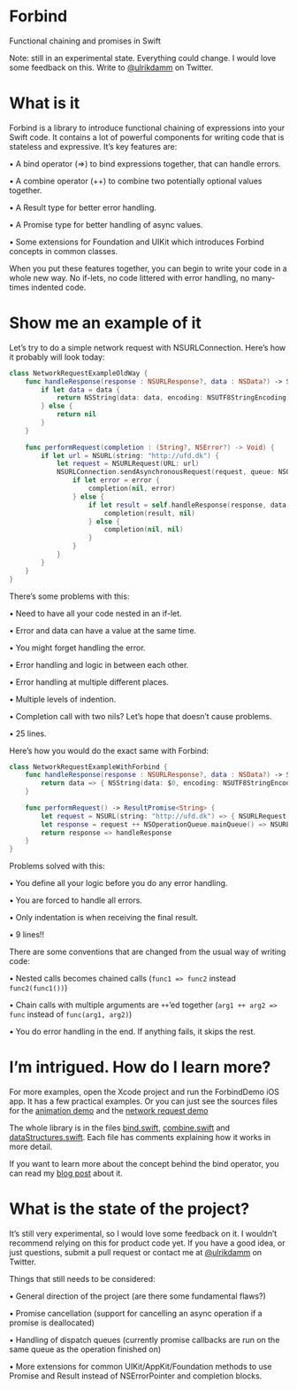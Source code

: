 # Forbind

Functional chaining and promises in Swift

Note: still in an experimental state. Everything could change. I would love some feedback on this. Write to [@ulrikdamm](https://twitter.com/ulrikdamm) on Twitter.

# What is it

Forbind is a library to introduce functional chaining of expressions into your Swift code. It contains a lot of powerful components for writing code that is stateless and expressive. It’s key features are:

• A bind operator (=>) to bind expressions together, that can handle errors.

• A combine operator (++) to combine two potentially optional values together.

• A Result type for better error handling.

• A Promise type for better handling of async values.

• Some extensions for Foundation and UIKit which introduces Forbind concepts in common classes.

When you put these features together, you can begin to write your code in a whole new way. No if-lets, no code littered with error handling, no many-times indented code.

# Show me an example of it

Let’s try to do a simple network request with NSURLConnection. Here’s how it probably will look today:

```swift
class NetworkRequestExampleOldWay {
	func handleResponse(response : NSURLResponse?, data : NSData?) -> String? {
		if let data = data {
			return NSString(data: data, encoding: NSUTF8StringEncoding) as? String
		} else {
			return nil
		}
	}
	
	func performRequest(completion : (String?, NSError?) -> Void) {
		if let url = NSURL(string: "http://ufd.dk") {
			let request = NSURLRequest(URL: url)
			NSURLConnection.sendAsynchronousRequest(request, queue: NSOperationQueue.mainQueue()) { response, data, error in
				if let error = error {
					completion(nil, error)
				} else {
					if let result = self.handleResponse(response, data: data) {
						completion(result, nil)
					} else {
						completion(nil, nil)
					}
				}
			}
		}
	}
}
```

There’s some problems with this:

• Need to have all your code nested in an if-let.

• Error and data can have a value at the same time.

• You might forget handling the error.

• Error handling and logic in between each other.

• Error handling at multiple different places.

• Multiple levels of indention.

• Completion call with two nils? Let’s hope that doesn’t cause problems.

• 25 lines.

Here’s how you would do the exact same with Forbind:

```swift
class NetworkRequestExampleWithForbind {
	func handleResponse(response : NSURLResponse?, data : NSData?) -> String? {
		return data => { NSString(data: $0, encoding: NSUTF8StringEncoding) as? String }
	}
	
	func performRequest() -> ResultPromise<String> {
		let request = NSURL(string: "http://ufd.dk") => { NSURLRequest(URL: $0) }
		let response = request ++ NSOperationQueue.mainQueue() => NSURLConnection.sendAsynchronousRequest
		return response => handleResponse
	}
}
```

Problems solved with this:

• You define all your logic before you do any error handling.

• You are forced to handle all errors.

• Only indentation is when receiving the final result.

• 9 lines!!

There are some conventions that are changed from the usual way of writing code:

• Nested calls becomes chained calls (```func1 => func2``` instead ```func2(func1())```)

• Chain calls with multiple arguments are ```++```’ed together (```arg1 ++ arg2 => func``` instead of ```func(arg1, arg2)```)

• You do error handling in the end. If anything fails, it skips the rest.

# I’m intrigued. How do I learn more?

For more examples, open the Xcode project and run the ForbindDemo iOS app. It has a few practical examples. Or you can just see the sources files for the [animation demo](https://github.com/ulrikdamm/Forbind/blob/master/ForbindDemo/ChainedAnimationsDemoViewController.swift) and the [network request demo](https://github.com/ulrikdamm/Forbind/blob/master/ForbindDemo/NetworkRequestDemoViewController.swift)

The whole library is in the files [bind.swift](https://github.com/ulrikdamm/Forbind/blob/master/Forbind/Bind.swift), [combine.swift](https://github.com/ulrikdamm/Forbind/blob/master/Forbind/Combine.swift) and [dataStructures.swift](https://github.com/ulrikdamm/Forbind/blob/master/Forbind/DataStructures.swift). Each file has comments explaining how it works in more detail.

If you want to learn more about the concept behind the bind operator, you can read my [blog post](http://ulrikdamm.logdown.com/posts/247219) about it.

# What is the state of the project?

It’s still very experimental, so I would love some feedback on it. I wouldn’t recommend relying on this for product code yet. If you have a good idea, or just questions, submit a pull request or contact me at [@ulrikdamm](https://twitter.com/ulrikdamm) on Twitter.

Things that still needs to be considered:

• General direction of the project (are there some fundamental flaws?)

• Promise cancellation (support for cancelling an async operation if a promise is deallocated)

• Handling of dispatch queues (currently promise callbacks are run on the same queue as the operation finished on)

• More extensions for common UIKit/AppKit/Foundation methods to use Promise and Result instead of NSErrorPointer and completion blocks.
